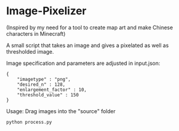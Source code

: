 # Image-Pixelizer
(Inspired by my need for a tool to create map art and make Chinese characters in Minecraft)

A small script that takes an image and gives a pixelated as well as thresholded image.

Image specification and parameters are adjusted in input.json:
```
{
    "imagetype" : "png",
    "desired_n" : 128,
    "enlargement_factor" : 10,
    "threshold_value" : 150
}
```

Usage:
Drag images into the "source" folder
```
python process.py
```
